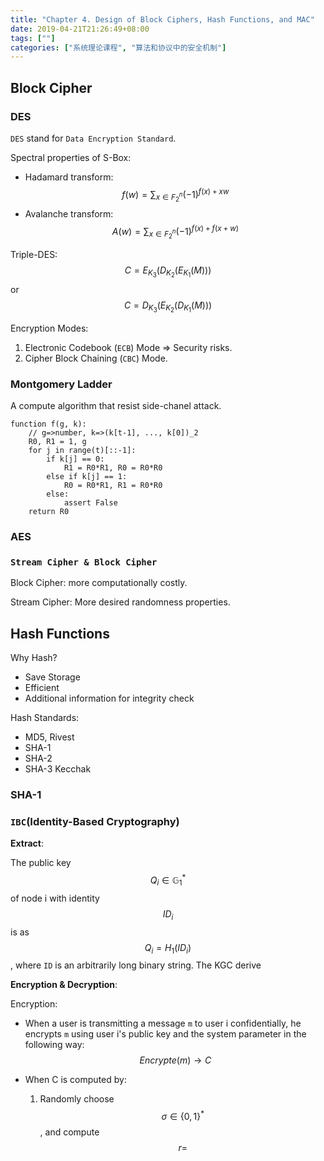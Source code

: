 ```yaml
---
title: "Chapter 4. Design of Block Ciphers, Hash Functions, and MAC"
date: 2019-04-21T21:26:49+08:00
tags: [""]
categories: ["系统理论课程", "算法和协议中的安全机制"]
---
```



## Block Cipher


### DES

`DES` stand for `Data Encryption Standard`.

Spectral properties of S-Box:

- Hadamard transform: $$\displaystyle f(w) = \sum_{x \in F_2^n} (-1)^{f(x) + xw}$$
- Avalanche transform: $$\displaystyle A(w) = \sum_{x \in F_2^n} (-1)^{f(x) + f(x + w)}$$

Triple-DES: $$C = E_{K_3} (D_{K_2} (E_{K_1}(M)))$$ or $$C = D_{K_3} (E_{K_2} (D_{K_1}(M)))$$

Encryption Modes:

1. Electronic Codebook (`ECB`) Mode => Security risks.
2. Cipher Block Chaining (`CBC`) Mode.

### Montgomery Ladder

A compute algorithm that resist side-chanel attack.

```pseudocode
function f(g, k):
	// g=>number, k=>(k[t-1], ..., k[0])_2
	R0, R1 = 1, g
	for j in range(t)[::-1]:
		if k[j] == 0:
			R1 = R0*R1, R0 = R0*R0
		else if k[j] == 1:
			R0 = R0*R1, R1 = R0*R0
		else:
			assert False
	return R0
```

### AES

### `Stream Cipher & Block Cipher`

Block Cipher: more computationally costly.

Stream Cipher: More desired randomness properties.

## Hash Functions

Why Hash?

- Save Storage
- Efficient
- Additional information for integrity check

Hash Standards:

- MD5, Rivest
- SHA-1
- SHA-2
- SHA-3 Kecchak

### SHA-1

### `IBC`(Identity-Based Cryptography)

**Extract**:

The public key $$Q_i \in \mathbb{G}_1^*$$ of node i with identity $$ID_i$$ is as $$Q_i = H_1(ID_i)$$, where `ID` is an arbitrarily long binary string. The KGC derive

**Encryption & Decryption**:

Encryption:

- When a user is transmitting a message `m` to user i confidentially, he encrypts `m` using user i's public key and the system parameter in the following way: $$Encrypte(m) \rightarrow C$$

- When C is computed by:
  1. Randomly choose $$\sigma \in \{0, 1\}^*$$, and compute $$r =$$


